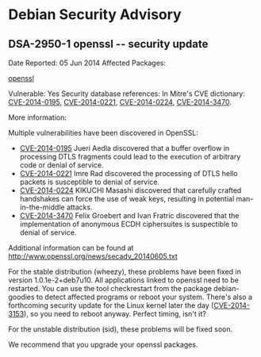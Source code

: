 
Debian Security Advisory
========================


DSA-2950-1 openssl -- security update
-------------------------------------



Date Reported:
05 Jun 2014
Affected Packages:

[openssl](https://packages.debian.org/src:openssl)

Vulnerable:
Yes
Security database references:
In Mitre's CVE dictionary: [CVE-2014-0195](https://security-tracker.debian.org/tracker/CVE-2014-0195), [CVE-2014-0221](https://security-tracker.debian.org/tracker/CVE-2014-0221), [CVE-2014-0224](https://security-tracker.debian.org/tracker/CVE-2014-0224), [CVE-2014-3470](https://security-tracker.debian.org/tracker/CVE-2014-3470).  

More information:

Multiple vulnerabilities have been discovered in OpenSSL:


* [CVE-2014-0195](https://security-tracker.debian.org/tracker/CVE-2014-0195)
Jueri Aedla discovered that a buffer overflow in processing DTLS
 fragments could lead to the execution of arbitrary code or denial
 of service.
* [CVE-2014-0221](https://security-tracker.debian.org/tracker/CVE-2014-0221)
Imre Rad discovered the processing of DTLS hello packets is
 susceptible to denial of service.
* [CVE-2014-0224](https://security-tracker.debian.org/tracker/CVE-2014-0224)
KIKUCHI Masashi discovered that carefully crafted handshakes can
 force the use of weak keys, resulting in potential man-in-the-middle
 attacks.
* [CVE-2014-3470](https://security-tracker.debian.org/tracker/CVE-2014-3470)
Felix Groebert and Ivan Fratric discovered that the implementation of
 anonymous ECDH ciphersuites is suspectible to denial of service.


Additional information can be found at
<http://www.openssl.org/news/secadv_20140605.txt>


For the stable distribution (wheezy), these problems have been fixed in
version 1.0.1e-2+deb7u10. All applications linked to openssl need to
be restarted. You can use the tool checkrestart from the package
debian-goodies to detect affected programs or reboot your system. There's
also a forthcoming security update for the Linux kernel later the day
([CVE-2014-3153](https://security-tracker.debian.org/tracker/CVE-2014-3153)), so you need to reboot anyway. Perfect timing, isn't it?


For the unstable distribution (sid), these problems will be fixed soon.


We recommend that you upgrade your openssl packages.





